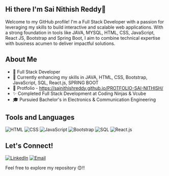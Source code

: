 <!---
- 👋 Hi, I’m @SaiNithishReddy
- 👀 I’m interested in "Java Full Stack Web Development".
- 💞️ I’m looking to collaborate with a software development role.
- 📫 How to reach me - at sainithishr@gmail.com
- Protfolio - https://sainithishreddy.github.io/PROTFOLIO-SAI-NITHISH/

SaiNithishReddy/SaiNithishReddy is a ✨ special ✨ repository because its `README.md` (this file) appears on your GitHub profile.
You can click the Preview link to take a look at your changes.
--->

## Hi there I'm Sai Nithish Reddy👋
Welcome to my GitHub profile! I'm a Full Stack Developer with a passion for leveraging my skills to build interactive and scalable web applications. With a strong foundation in tools like JAVA, MYSQL, HTML, CSS, JavaScript, React JS, Bootstrap and Spring Boot, I aim to combine technical expertise with business acumen to deliver impactful solutions.

## About Me
- 💼 Full Stack Developer
- 🌱 Currently enhancing my skills in JAVA, HTML, CSS, Bootstrap, JavaScript, SQL, React.js, SPRING BOOT
- 🧾 Protfolio - https://sainithishreddy.github.io/PROTFOLIO-SAI-NITHISH/
- ✨ Completed Full Stack Development at Coding Ninjas & Vcube
- 🎓 Pursuied Bachelor's in Electronics & Communication Engineering

## Tools and Languages
![HTML](https://img.shields.io/badge/HTML-FF4500?style=flat&logo=html5&logoColor=white)
![CSS](https://img.shields.io/badge/CSS-1572B6?style=flat&logo=css3&logoColor=white)
![JavaScript](https://img.shields.io/badge/JavaScript-F7DF1E?style=flat&logo=javascript&logoColor=black)
![Bootstrap](https://img.shields.io/badge/Bootstrap-563D7C?style=flat&logo=bootstrap&logoColor=white)
![SQL](https://img.shields.io/badge/SQL-4479A1?style=flat&logo=postgresql&logoColor=white)
![React.js](https://img.shields.io/badge/React.js-61DAFB?style=flat&logo=react&logoColor=black)

## Let's Connect!
[![LinkedIn](https://img.shields.io/badge/LinkedIn-0077B5?style=flat&logo=linkedin&logoColor=white)](https://www.linkedin.com/in/sai-nithish-reddy-lakdaram-3a9b73236)
[![Email](https://img.shields.io/badge/Email-D14836?style=flat&logo=gmail&logoColor=white)](sainithishr@gmail.com)

Feel free to explore my repository 😊!!
